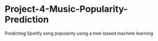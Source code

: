 # Project-4-Music-Popularity-Prediction
Predicting Spotify song popularity using a tree-based machine learning 

